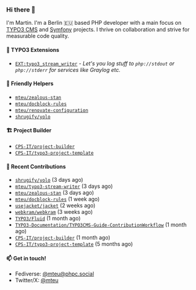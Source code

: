 ### Hi there 👋

I'm Martin. I'm a Berlin 🇪🇺 based PHP developer with a main focus on [TYPO3 CMS](https://typo3.org/) and [Symfony](https://symfony.com/) projects. I thrive on
collaboration and strive for measurable code quality.

#### 🧡 TYPO3 Extensions
- [`EXT:typo3_stream_writer`](https://github.com/mteu/typo3-stream-writer) - _Let's you log stuff to `php://stdout` or `
php://stderr` for services like Graylog etc._

#### 🚜 Friendly Helpers

- [`mteu/zealous-stan`](https://github.com/mteu/zealous-stan)
- [`mteu/docblock-rules`](https://github.com/mteu/docblock-rules)
- [`mteu/renovate-configuration`](https://github.com/mteu/renovate-configuration)
- [`shrugify/yolo`](https://github.com/shrugify/yolo)

#### 🏗️ Project Builder

- [`CPS-IT/project-builder`](https://github.com/CPS-IT/project-builder)
- [`CPS-IT/typo3-project-template`](https://github.com/CPS-IT/typo3-project-template)

#### 👷 Recent Contributions


- [`shrugify/yolo`](https://github.com/shrugify/yolo) (3 days ago)
- [`mteu/typo3-stream-writer`](https://github.com/mteu/typo3-stream-writer) (3 days ago)
- [`mteu/zealous-stan`](https://github.com/mteu/zealous-stan) (3 days ago)
- [`mteu/docblock-rules`](https://github.com/mteu/docblock-rules) (1 week ago)
- [`usejacket/jacket`](https://github.com/usejacket/jacket) (2 weeks ago)
- [`webkram/webkram`](https://github.com/webkram/webkram) (3 weeks ago)
- [`TYPO3/Fluid`](https://github.com/TYPO3/Fluid) (1 month ago)
- [`TYPO3-Documentation/TYPO3CMS-Guide-ContributionWorkflow`](https://github.com/TYPO3-Documentation/TYPO3CMS-Guide-ContributionWorkflow) (1 month ago)
- [`CPS-IT/project-builder`](https://github.com/CPS-IT/project-builder) (1 month ago)
- [`CPS-IT/typo3-project-template`](https://github.com/CPS-IT/typo3-project-template) (5 months ago)

#### 📫 Get in touch!

- Fediverse: [@mteu@phpc.social](https://phpc.social/@mteu)
- Twitter/X: [@mteu](https://x.com/mteu)
